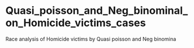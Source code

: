# Quasi_poisson_and_Neg_binominal_on_Homicide_victims_cases
 Race analysis of Homicide victims by Quasi poisson and Neg binomina
